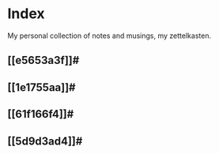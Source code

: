 # Index

My personal collection of notes and musings, my zettelkasten.

## [[e5653a3f]]#

## [[1e1755aa]]#

## [[61f166f4]]#

## [[5d9d3ad4]]#
